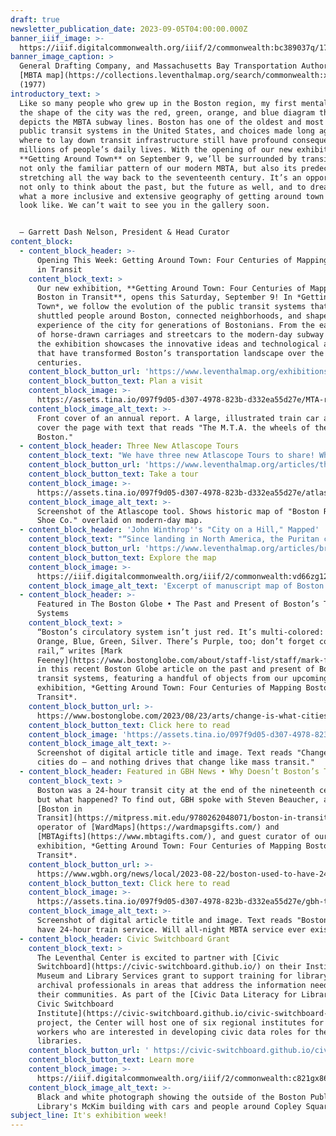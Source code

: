 ```yaml
---
draft: true
newsletter_publication_date: 2023-09-05T04:00:00.000Z
banner_iiif_image: >-
  https://iiif.digitalcommonwealth.org/iiif/2/commonwealth:bc389037q/17,17,3945,1172/2000,/0/default.jpg
banner_image_caption: >
  General Drafting Company, and Massachusetts Bay Transportation Authority,
  [MBTA map](https://collections.leventhalmap.org/search/commonwealth:xs55pv17h)
  (1977)
introductory_text: >
  Like so many people who grew up in the Boston region, my first mental map of
  the shape of the city was the red, green, orange, and blue diagram that
  depicts the MBTA subway lines. Boston has one of the oldest and most extensive
  public transit systems in the United States, and choices made long ago about
  where to lay down transit infrastructure still have profound consequences on
  millions of people’s daily lives. With the opening of our new exhibition
  **Getting Around Town** on September 9, we’ll be surrounded by transit maps:
  not only the familiar pattern of our modern MBTA, but also its predecessors
  stretching all the way back to the seventeenth century. It’s an opportunity
  not only to think about the past, but the future as well, and to dream about
  what a more inclusive and extensive geography of getting around town might
  look like. We can’t wait to see you in the gallery soon.


  — Garrett Dash Nelson, President & Head Curator
content_block:
  - content_block_header: >-
      Opening This Week: Getting Around Town: Four Centuries of Mapping Boston
      in Transit 
    content_block_text: >
      Our new exhibition, **Getting Around Town: Four Centuries of Mapping
      Boston in Transit**, opens this Saturday, September 9! In *Getting Around
      Town*, we follow the evolution of the public transit systems that have
      shuttled people around Boston, connected neighborhoods, and shaped the
      experience of the city for generations of Bostonians. From the early days
      of horse-drawn carriages and streetcars to the modern-day subway system,
      the exhibition showcases the innovative ideas and technological advances
      that have transformed Boston’s transportation landscape over the past four
      centuries.
    content_block_button_url: 'https://www.leventhalmap.org/exhibitions/'
    content_block_button_text: Plan a visit
    content_block_image: >-
      https://assets.tina.io/097f9d05-d307-4978-823b-d332ea55d27e/MTA-report.jpeg
    content_block_image_alt_text: >-
      Front cover of an annual report. A large, illustrated train car and bus
      cover the page with text that reads "The M.T.A. the wheels of the NEW
      Boston."
  - content_block_header: Three New Atlascope Tours
    content_block_text: "We have three new Atlascope Tours to share! Whether mapping out the sites of an influential photography collection, learning about changing university campuses, or uncovering the hidden history of Massachusetts’s role in the rubber industry,\_**Atlascope Tours**\_allow you—as either the creator or the tour-taker—to take a stroll through Boston history, exploring the city from the comfort of your couch and screen.\n"
    content_block_button_url: 'https://www.leventhalmap.org/articles/three-new-atlascope-tours/'
    content_block_button_text: Take a tour
    content_block_image: >-
      https://assets.tina.io/097f9d05-d307-4978-823b-d332ea55d27e/atlas-tour-3.png
    content_block_image_alt_text: >-
      Screenshot of the Atlascope tool. Shows historic map of "Boston Rubber
      Shoe Co." overlaid on modern-day map. 
  - content_block_header: 'John Winthrop''s "City on a Hill," Mapped'
    content_block_text: "“Since landing in North America, the Puritan colonists had relied on the expertise of Indigenous peoples as they walked forests, farms, and pathways that Algonquian-speaking peoples had created. When the English got lost, Algonquians rescued them. When the English traveled, Algonquians guided them,” writes\_[Nathan Braccio](https://nathanbraccio.com/), Assistant Professor of History at [Lesley University](https://lesley.edu/about/faculty-staff-directory/nathan-braccio), in this new digital publication looking at Indigenous presence in one of the earliest maps of the Massachusetts Bay colony. This digital work is part of the Leventhal Center’s\_[Small Grants for Early Career Digital Publications](http://leventhalmap.org/research/digital-publication-small-grants/)\_program.\n"
    content_block_button_url: 'https://www.leventhalmap.org/articles/braccio-winthrop-map/'
    content_block_button_text: Explore the map
    content_block_image: >-
      https://iiif.digitalcommonwealth.org/iiif/2/commonwealth:vd66zg12n/2340,1522,1536,1850/1200,/0/default.jpg
    content_block_image_alt_text: 'Excerpt of manuscript map of Boston. '
  - content_block_header: >-
      Featured in The Boston Globe • The Past and Present of Boston’s Transit
      Systems 
    content_block_text: >
      “Boston’s circulatory system isn’t just red. It’s multi-colored: Red,
      Orange, Blue, Green, Silver. There’s Purple, too; don’t forget commuter
      rail,” writes [Mark
      Feeney](https://www.bostonglobe.com/about/staff-list/staff/mark-feeney/?p1=Article_Byline)
      in this recent Boston Globe article on the past and present of Boston’s
      transit systems, featuring a handful of objects from our upcoming
      exhibition, *Getting Around Town: Four Centuries of Mapping Boston in
      Transit*.
    content_block_button_url: >-
      https://www.bostonglobe.com/2023/08/23/arts/change-is-what-cities-do-nothing-drives-that-change-like-mass-transit/
    content_block_button_text: Click here to read
    content_block_image: 'https://assets.tina.io/097f9d05-d307-4978-823b-d332ea55d27e/bos-globe.png'
    content_block_image_alt_text: >-
      Screenshot of digital article title and image. Text reads "Change is what
      cities do – and nothing drives that change like mass transit." 
  - content_block_header: Featured in GBH News • Why Doesn’t Boston’s T Run 24/7?
    content_block_text: >
      Boston was a 24-hour transit city at the end of the nineteenth century,
      but what happened? To find out, GBH spoke with Steven Beaucher, author of
      [Boston in
      Transit](https://mitpress.mit.edu/9780262048071/boston-in-transit/),
      operator of [WardMaps](https://wardmapsgifts.com/) and
      [MBTAgifts](https://www.mbtagifts.com/), and guest curator of our upcoming
      exhibition, *Getting Around Town: Four Centuries of Mapping Boston in
      Transit*.
    content_block_button_url: >-
      https://www.wgbh.org/news/local/2023-08-22/boston-used-to-have-24-hour-train-service-will-all-night-mbta-service-ever-exist 
    content_block_button_text: Click here to read
    content_block_image: >-
      https://assets.tina.io/097f9d05-d307-4978-823b-d332ea55d27e/gbh-transit.png
    content_block_image_alt_text: >-
      Screenshot of digital article title and image. Text reads "Boston used to
      have 24-hour train service. Will all-night MBTA service ever exist?"" 
  - content_block_header: Civic Switchboard Grant
    content_block_text: >
      The Leventhal Center is excited to partner with [Civic
      Switchboard](https://civic-switchboard.github.io/) on their Institute of
      Museum and Library Services grant to support training for library and
      archival professionals in areas that address the information needs of
      their communities. As part of the [Civic Data Literacy for Libraries: A
      Civic Switchboard
      Institute](https://civic-switchboard.github.io/civic-switchboard-institute/)
      project, the Center will host one of six regional institutes for library
      workers who are interested in developing civic data roles for their
      libraries.
    content_block_button_url: ' https://civic-switchboard.github.io/civic-switchboard-institute/'
    content_block_button_text: Learn more
    content_block_image: >-
      https://iiif.digitalcommonwealth.org/iiif/2/commonwealth:c821gx86v/148,27,2837,2550/2000,/0/default.jpg
    content_block_image_alt_text: >-
      Black and white photograph showing the outside of the Boston Public
      Library's McKim building with cars and people around Copley Square. 
subject_line: It's exhibition week!
---
```
























